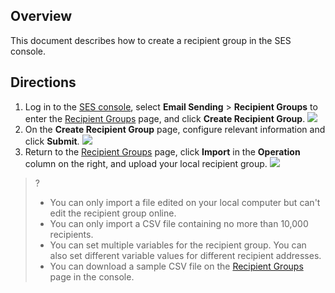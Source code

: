 ## Overview
This document describes how to create a recipient group in the SES console.

## Directions
1. Log in to the [SES console](https://console.cloud.tencent.com/ses/send), select **Email Sending** > **Recipient Groups** to enter the [Recipient Groups](https://console.cloud.tencent.com/ses/contact) page, and click **Create Recipient Group**. ![](https://qcloudimg.tencent-cloud.cn/raw/4166d1f482662b8c5587c50e0a469646.png)
2. On the **Create Recipient Group** page, configure relevant information and click **Submit**.
![](https://qcloudimg.tencent-cloud.cn/raw/c948542e770734b2af5b365f5ce7cbcc.png)
3. Return to the [Recipient Groups](https://console.cloud.tencent.com/ses/contact) page, click **Import** in the **Operation** column on the right, and upload your local recipient group.
![](https://qcloudimg.tencent-cloud.cn/raw/c661646efb7c3fb41920ebf32a17d636.png)
>?
>- You can only import a file edited on your local computer but can't edit the recipient group online.
>- You can only import a CSV file containing no more than 10,000 recipients.
>- You can set multiple variables for the recipient group. You can also set different variable values for different recipient addresses.
>- You can download a sample CSV file on the [Recipient Groups](https://console.cloud.tencent.com/ses/contact) page in the console.
